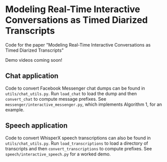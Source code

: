 # Modeling Real-Time Interactive Conversations as Timed Diarized Transcripts

Code for the paper "Modeling Real-Time Interactive Conversations as Timed Diarized Transcripts"

Demo videos coming soon!

## Chat application

Code to convert Facebook Messenger chat dumps can be found in `utils/chat_utils.py`. Run `load_chat` to load the dump and then `convert_chat` to compute message prefixes. See `messenger/interactive_messenger.py`, which implements Algorithm 1, for an example.

## Speech application

Code to convert WhisperX speech transcriptions can also be found in `utils/chat_utils.py`. Run `load_transcriptions` to load a directory of transcripts and then `convert_transcriptions` to compute prefixes. See `speech/interactive_speech.py` for a worked demo.
